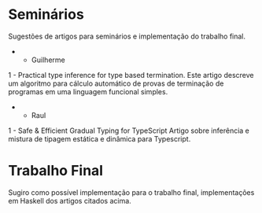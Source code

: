 Seminários
========

Sugestões de artigos para seminários e implementação do trabalho final.

* - Guilherme

1 - Practical type inference for type based termination.
      Este artigo descreve um algoritmo para cálculo automático de provas de terminação
      de programas em uma linguagem funcional simples.


* - Raul

1 - Safe & Efficient Gradual Typing for TypeScript
	  Artigo sobre inferência e mistura de tipagem estática e dinâmica
	  para Typescript.


Trabalho Final
==========

Sugiro como possível implementação para o trabalho final,
implementações em Haskell dos artigos citados acima. 
